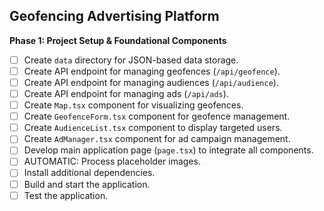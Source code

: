 ## Geofencing Advertising Platform

**Phase 1: Project Setup & Foundational Components**

*   [ ] Create `data` directory for JSON-based data storage.
*   [ ] Create API endpoint for managing geofences (`/api/geofence`).
*   [ ] Create API endpoint for managing audiences (`/api/audience`).
*   [ ] Create API endpoint for managing ads (`/api/ads`).
*   [ ] Create `Map.tsx` component for visualizing geofences.
*   [ ] Create `GeofenceForm.tsx` component for geofence management.
*   [ ] Create `AudienceList.tsx` component to display targeted users.
*   [ ] Create `AdManager.tsx` component for ad campaign management.
*   [ ] Develop main application page (`page.tsx`) to integrate all components.
*   [ ] AUTOMATIC: Process placeholder images.
*   [ ] Install additional dependencies.
*   [ ] Build and start the application.
*   [ ] Test the application.
